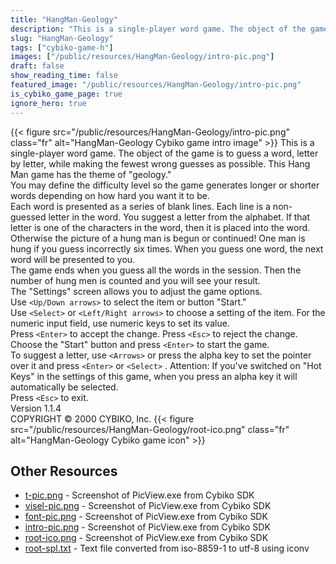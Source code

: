 ```yaml
---
title: "HangMan-Geology"
description: "This is a single-player word game. The object of the game is to guess a word, letter by letter, while making the fewest wrong guesses as possible. This Hang Man game has the theme of \"geology.\" You may define the difficulty level so the game generates longer or shorter words dep..."
slug: "HangMan-Geology"
tags: ["cybiko-game-h"]
images: ["/public/resources/HangMan-Geology/intro-pic.png"]
draft: false
show_reading_time: false
featured_image: "/public/resources/HangMan-Geology/intro-pic.png"
is_cybiko_game_page: true
ignore_hero: true
---
```

{{< figure src="/public/resources/HangMan-Geology/intro-pic.png" class="fr" alt="HangMan-Geology Cybiko game intro image" >}}
This is a single-player word game. The object of the game is to guess a word, letter by letter, while making the fewest wrong guesses as possible. This Hang Man game has the theme of "geology." \
You may define the difficulty level so the game generates longer or shorter words depending on how hard you want it to be.  \
Each word is presented as a series of blank lines. Each line is a non-guessed letter in the word. You suggest a letter from the alphabet. If that letter is one of the characters in the word, then it is placed into the word. Otherwise the picture of a hung man is begun or continued! One man is hung if you guess incorrectly six times. When you guess one word, the next word will be presented to you.  \
The game ends when you guess all the words in the session. Then the number of hung men is counted and you will see your result. \
The "Settings" screen allows you to adjust the game options. \
Use `<Up/Down arrows>`  to select the item or button "Start." \
Use `<Select>`  or `<Left/Right arrows>`  to choose a setting of the item. For the numeric input field, use numeric keys to set its value. \
Press `<Enter>`  to accept the change. Press `<Esc>`  to reject the change. \
Choose the "Start" button and press `<Enter>`  to start the game. \
To suggest a letter, use `<Arrows>`  or press the alpha key to set the pointer over it and press `<Enter>`  or `<Select>` . Attention: If you've switched on "Hot Keys" in the settings of this game, when you press an alpha key it will automatically be selected. \
Press `<Esc>`  to exit. \
Version 1.1.4 \
COPYRIGHT © 2000 CYBIKO, Inc. {{< figure src="/public/resources/HangMan-Geology/root-ico.png" class="fr" alt="HangMan-Geology Cybiko game icon" >}}

## Other Resources
* [t-pic.png](/public/resources/HangMan-Geology/t-pic.png) - Screenshot of PicView.exe from Cybiko SDK
* [visel-pic.png](/public/resources/HangMan-Geology/visel-pic.png) - Screenshot of PicView.exe from Cybiko SDK
* [font-pic.png](/public/resources/HangMan-Geology/font-pic.png) - Screenshot of PicView.exe from Cybiko SDK
* [intro-pic.png](/public/resources/HangMan-Geology/intro-pic.png) - Screenshot of PicView.exe from Cybiko SDK
* [root-ico.png](/public/resources/HangMan-Geology/root-ico.png) - Screenshot of PicView.exe from Cybiko SDK
* [root-spl.txt](/public/resources/HangMan-Geology/root-spl.txt) - Text file converted from iso-8859-1 to utf-8 using iconv
